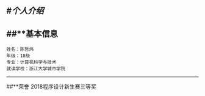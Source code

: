 #***个人介绍***
---
##**基本信息
---
    姓名：陈哲炜
    年级：18级
    专业：计算机科学与技术
    就读学校：浙江大学城市学院
---
##**荣誉
    2018程序设计新生赛三等奖
